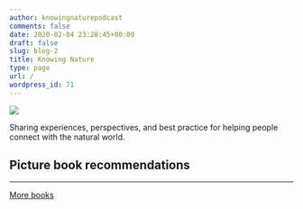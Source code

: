 ```yaml
---
author: knowingnaturepodcast
comments: false
date: 2020-02-04 23:28:45+00:00
draft: false
slug: blog-2
title: Knowing Nature
type: page
url: /
wordpress_id: 71
---
```


![](progresspridebar-3.jpg)

Sharing experiences, perspectives, and best practice for helping people
connect with the natural world.

## Picture book recommendations

* * *

[More books](https://knowingnaturepodcast.wordpress.com/resources/picture-books/)


